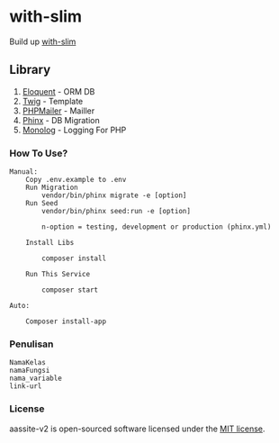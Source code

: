 # with-slim

Build up [with-slim](https://github.com/aasumitro/with-slim)

## Library

1. [Eloquent](https://github.com/illuminate/database) - ORM DB
2. [Twig](https://github.com/twigphp/Twig) - Template
3. [PHPMailer](https://github.com/PHPMailer/PHPMailer) - Mailler
4. [Phinx](https://github.com/cakephp/phinx) - DB Migration
5. [Monolog](https://github.com/Seldaek/monolog) - Logging For PHP

### How To Use?

    Manual:
        Copy .env.example to .env
        Run Migration
            vendor/bin/phinx migrate -e [option]
        Run Seed
            vendor/bin/phinx seed:run -e [option]

            n-option = testing, development or production (phinx.yml)

        Install Libs

            composer install

        Run This Service

            composer start

    Auto:

        Composer install-app

### Penulisan

    NamaKelas
    namaFungsi
    nama_variable
    link-url

### License

aassite-v2 is open-sourced software licensed under the [MIT license](https://opensource.org/licenses/MIT).
